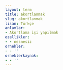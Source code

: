 ```yaml
---
layout: term
title: akortlanmak
slug: akortlanmak
lisan: Türkçe
anlamlar:
- Akortlama işi yapılmak
ozellikler:
- - nesnesiz
ornekler:
- - ''
orneklerkaynak:
- - ''
---
```

